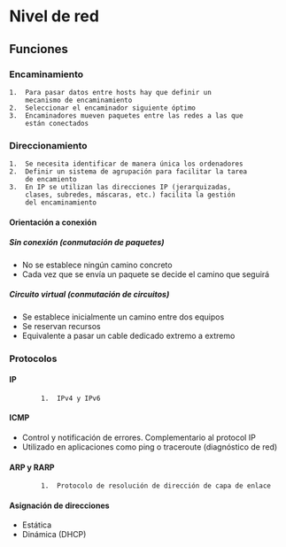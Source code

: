 # Nivel de red

## Funciones

### Encaminamiento

    1.  Para pasar datos entre hosts hay que definir un
        mecanismo de encaminamiento
    2.  Seleccionar el encaminador siguiente óptimo
    3.  Encaminadores mueven paquetes entre las redes a las que
        están conectados

### Direccionamiento

    1.  Se necesita identificar de manera única los ordenadores
    2.  Definir un sistema de agrupación para facilitar la tarea
        de encamiento
    3.  En IP se utilizan las direcciones IP (jerarquizadas,
        clases, subredes, máscaras, etc.) facilita la gestión
        del encaminamiento

#### Orientación a conexión

##### Sin conexión (conmutación de paquetes)

- No se establece ningún camino concreto
- Cada vez que se envía un paquete se decide el camino que seguirá

##### Circuito virtual (conmutación de circuitos)

- Se establece inicialmente un camino entre dos equipos
- Se reservan recursos
- Equivalente a pasar un cable dedicado extremo a extremo

### Protocolos

#### IP

            1.  IPv4 y IPv6

#### ICMP

- Control y notificación de errores. Complementario al protocol IP
- Utilizado en aplicaciones como ping o traceroute (diagnóstico de red)

#### ARP y RARP

            1.  Protocolo de resolución de dirección de capa de enlace

#### Asignación de direcciones

- Estática
- Dinámica (DHCP)
